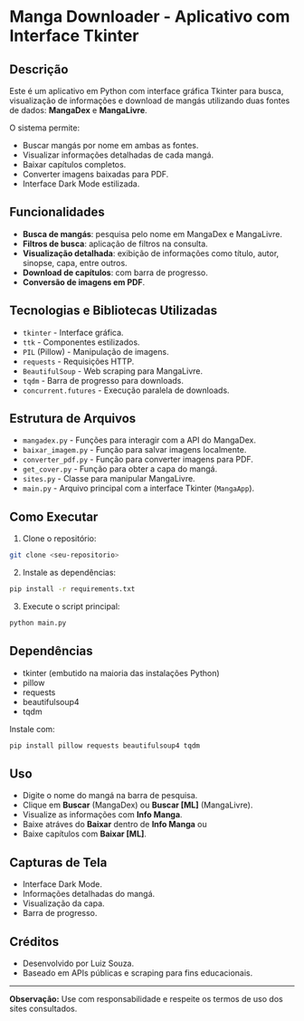 # Manga Downloader - Aplicativo com Interface Tkinter

## Descrição

Este é um aplicativo em Python com interface gráfica Tkinter para busca, visualização de informações e download de mangás utilizando duas fontes de dados: **MangaDex** e **MangaLivre**.

O sistema permite:

* Buscar mangás por nome em ambas as fontes.
* Visualizar informações detalhadas de cada mangá.
* Baixar capítulos completos.
* Converter imagens baixadas para PDF.
* Interface Dark Mode estilizada.

## Funcionalidades

* **Busca de mangás**: pesquisa pelo nome em MangaDex e MangaLivre.
* **Filtros de busca**: aplicação de filtros na consulta.
* **Visualização detalhada**: exibição de informações como título, autor, sinopse, capa, entre outros.
* **Download de capítulos**: com barra de progresso.
* **Conversão de imagens em PDF**.

## Tecnologias e Bibliotecas Utilizadas

* `tkinter` - Interface gráfica.
* `ttk` - Componentes estilizados.
* `PIL` (Pillow) - Manipulação de imagens.
* `requests` - Requisições HTTP.
* `BeautifulSoup` - Web scraping para MangaLivre.
* `tqdm` - Barra de progresso para downloads.
* `concurrent.futures` - Execução paralela de downloads.

## Estrutura de Arquivos

* `mangadex.py` - Funções para interagir com a API do MangaDex.
* `baixar_imagem.py` - Função para salvar imagens localmente.
* `converter_pdf.py` - Função para converter imagens para PDF.
* `get_cover.py` - Função para obter a capa do mangá.
* `sites.py` - Classe para manipular MangaLivre.
* `main.py` - Arquivo principal com a interface Tkinter (`MangaApp`).

## Como Executar

1. Clone o repositório:

```bash
git clone <seu-repositorio>
```

2. Instale as dependências:

```bash
pip install -r requirements.txt
```

3. Execute o script principal:

```bash
python main.py
```

## Dependências

* tkinter (embutido na maioria das instalações Python)
* pillow
* requests
* beautifulsoup4
* tqdm

Instale com:

```bash
pip install pillow requests beautifulsoup4 tqdm
```

## Uso

* Digite o nome do mangá na barra de pesquisa.
* Clique em **Buscar** (MangaDex) ou **Buscar \[ML]** (MangaLivre).
* Visualize as informações com **Info Manga**.
* Baixe atráves do **Baixar** dentro de **Info Manga**
  ou
* Baixe capítulos com **Baixar \[ML]**.

## Capturas de Tela

* Interface Dark Mode.
* Informações detalhadas do mangá.
* Visualização da capa.
* Barra de progresso.

## Créditos

* Desenvolvido por Luiz Souza.
* Baseado em APIs públicas e scraping para fins educacionais.

---

**Observação:** Use com responsabilidade e respeite os termos de uso dos sites consultados.
